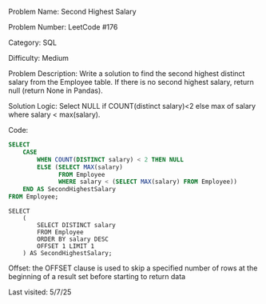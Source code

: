 Problem Name: Second Highest Salary

Problem Number: LeetCode #176

Category: SQL

Difficulty: Medium

Problem Description: Write a solution to find the second highest distinct salary from the Employee table. If there is no second highest salary, return null (return None in Pandas).

Solution Logic: Select NULL if COUNT(distinct salary)<2 else max of salary where salary < max(salary).

Code:
```SQL
SELECT 
    CASE
        WHEN COUNT(DISTINCT salary) < 2 THEN NULL
        ELSE (SELECT MAX(salary)
              FROM Employee 
              WHERE salary < (SELECT MAX(salary) FROM Employee))
    END AS SecondHighestSalary
FROM Employee;
```
```PostGres
SELECT 
    (
        SELECT DISTINCT salary
        FROM Employee
        ORDER BY salary DESC
        OFFSET 1 LIMIT 1
    ) AS SecondHighestSalary;
```
Offset: the OFFSET clause is used to skip a specified number of rows at the beginning of a result set before starting to return data

Last visited: 5/7/25
